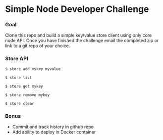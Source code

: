 # Simple Node Developer Challenge

### Goal
Clone this repo and build a simple key/value store client using only core node API. Once you have finished the challenge email the completed zip or link to a git repo of your choice.

### Store API

`$ store add mykey myvalue`

`$ store list`

`$ store get mykey`

`$ store remove mykey`

`$ store clear`

### Bonus

- Commit and track history in github repo
- Add ability to deploy in Docker container